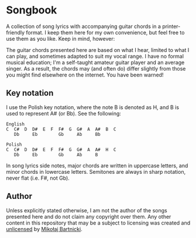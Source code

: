 # Songbook

A collection of song lyrics with accompanying guitar chords in a
printer-friendly format. I keep them here for my own convenience, but feel free
to use them as you like. Keep in mind, however:

The guitar chords presented here are based on what I hear, limited to what I can
play, and sometimes adapted to suit my vocal range. I have no formal musical
education; I'm a self-taught amateur guitar player and an average singer. As a
result, the chords may (and often do) differ slightly from those you might find
elsewhere on the internet. You have been warned!

## Key notation

I use the Polish key notation, where the note B is denoted as H, and B is used
to represent A# (or Bb). See the following:

    English
    C  C#  D  D#  E  F  F#  G  G#  A  A#  B  C
       Db     Eb        Gb     Ab     Bb

    Polish
    C  C#  D  D#  E  F  F#  G  G#  A  A#  H  C
       Db     Eb        Gb     Ab     B

In song lyrics side notes, major chords are written in uppercase letters, and
minor chords in lowercase letters. Semitones are always in sharp notation, never
flat (i.e. F#, not Gb).

## Author

Unless explicitly stated otherwise, I am not the author of the songs presented
here and do not claim any copyright over them. Any other content in this
repository that may be a subject to licensing was created and [unlicensed][98]
by [Mikołaj Bartnicki][99].

[98]:UNLICENSE
[99]:mailto:mikolaj@bartnicki.org
